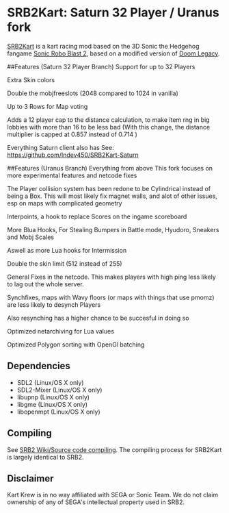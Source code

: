 # SRB2Kart: Saturn 32 Player / Uranus fork

[SRB2Kart](https://srb2.org/mods/) is a kart racing mod based on the 3D Sonic the Hedgehog fangame [Sonic Robo Blast 2](https://srb2.org/), based on a modified version of [Doom Legacy](http://doomlegacy.sourceforge.net/).

##Features (Saturn 32 Player Branch)
Support for up to 32 Players

Extra Skin colors

Double the mobjfreeslots (2048 compared to 1024 in vanilla)

Up to 3 Rows for Map voting

Adds a 12 player cap to the distance calculation, to make item rng in big lobbies with more than 16 to be less bad (With this change, the distance multiplier is capped at 0.857 instead of 0.714 )

Everything Saturn client also has See: https://github.com/Indev450/SRB2Kart-Saturn

##Features (Uranus Branch)
Everything from above
This fork focuses on more experimental features and netcode fixes

The Player collision system has been redone to be Cylindrical instead of being a Box. This will most likely fix magnet walls, and alot of other issues, esp on maps with complicated geometry

Interpoints, a hook to replace Scores on the ingame scoreboard

More Blua Hooks, For Stealing Bumpers in Battle mode, Hyudoro, Sneakers and Mobj Scales

Aswell as more Lua hooks for Intermission

Double the skin limit (512 instead of 255)

General Fixes in the netcode. This makes players with high ping less likely to lag out the whole server.

Synchfixes, maps with Wavy floors (or maps with things that use pmomz) are less likely to desynch Players

Also resynching has a higher chance to be succesful in doing so

Optimized netarchiving for Lua values

Optimized Polygon sorting with OpenGl batching

## Dependencies
- SDL2 (Linux/OS X only)
- SDL2-Mixer (Linux/OS X only)
- libupnp (Linux/OS X only)
- libgme (Linux/OS X only)
- libopenmpt (Linux/OS X only)

## Compiling

See [SRB2 Wiki/Source code compiling](http://wiki.srb2.org/wiki/Source_code_compiling). The compiling process for SRB2Kart is largely identical to SRB2.

## Disclaimer
Kart Krew is in no way affiliated with SEGA or Sonic Team. We do not claim ownership of any of SEGA's intellectual property used in SRB2.

